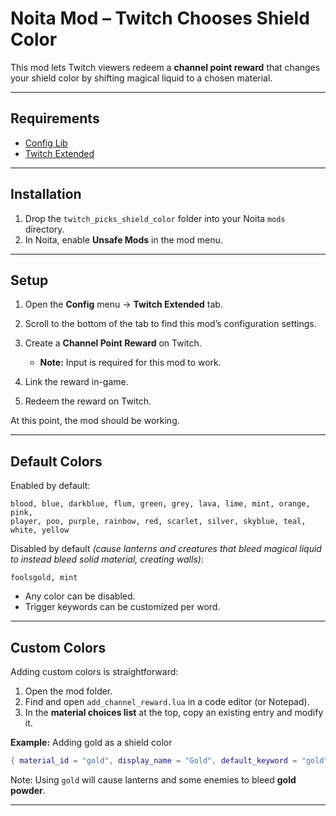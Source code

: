 # Noita Mod – Twitch Chooses Shield Color

This mod lets Twitch viewers redeem a **channel point reward** that changes your shield color by shifting magical liquid to a chosen material.

---

## Requirements

* [Config Lib](https://steamcommunity.com/sharedfiles/filedetails/?id=2287710542)
* [Twitch Extended](https://steamcommunity.com/sharedfiles/filedetails/?id=2258441901)

---

## Installation

1. Drop the `twitch_picks_shield_color` folder into your Noita `mods` directory.
2. In Noita, enable **Unsafe Mods** in the mod menu.

---

## Setup

1. Open the **Config** menu → **Twitch Extended** tab.
2. Scroll to the bottom of the tab to find this mod’s configuration settings.
3. Create a **Channel Point Reward** on Twitch.

   * **Note:** Input is required for this mod to work.
4. Link the reward in-game.
5. Redeem the reward on Twitch.

At this point, the mod should be working.

---

## Default Colors

Enabled by default:

```
blood, blue, darkblue, flum, green, grey, lava, lime, mint, orange, pink,
player, poo, purple, rainbow, red, scarlet, silver, skyblue, teal, white, yellow
```

Disabled by default *(cause lanterns and creatures that bleed magical liquid to instead bleed solid material, creating walls)*:

```
foolsgold, mint
```

* Any color can be disabled.
* Trigger keywords can be customized per word.

---

## Custom Colors

Adding custom colors is straightforward:

1. Open the mod folder.
2. Find and open `add_channel_reward.lua` in a code editor (or Notepad).
3. In the **material choices list** at the top, copy an existing entry and modify it.

**Example:** Adding gold as a shield color

```lua
{ material_id = "gold", display_name = "Gold", default_keyword = "gold", default_enabled = true },
```

Note: Using `gold` will cause lanterns and some enemies to bleed **gold powder**.

---

